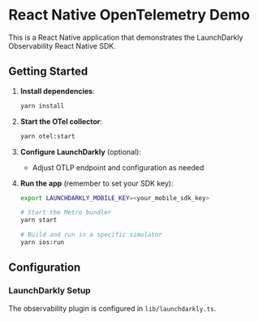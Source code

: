 # React Native OpenTelemetry Demo

This is a React Native application that demonstrates the LaunchDarkly Observability React Native SDK.

## Getting Started

1. **Install dependencies**:
   ```bash
   yarn install
   ```

2. **Start the OTel collector**:
   ```bash
   yarn otel:start
   ```

3. **Configure LaunchDarkly** (optional):
   - Adjust OTLP endpoint and configuration as needed

4. **Run the app** (remember to set your SDK key):
   ```bash
   export LAUNCHDARKLY_MOBILE_KEY=<your_mobile_sdk_key>

   # Start the Metro bundler
   yarn start

   # Build and run in a specific simulator
   yarn ios:run
   ```

## Configuration

### LaunchDarkly Setup

The observability plugin is configured in `lib/launchdarkly.ts`.
